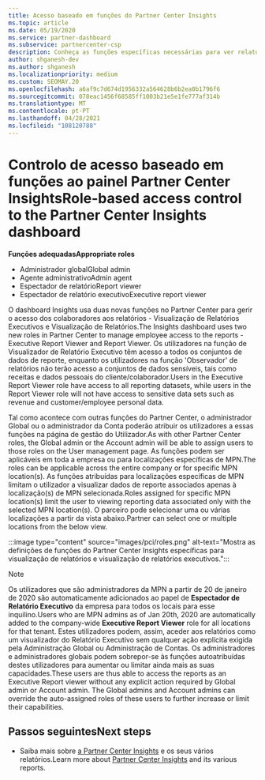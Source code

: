 ```yaml
---
title: Acesso baseado em funções do Partner Center Insights
ms.topic: article
ms.date: 05/19/2020
ms.service: partner-dashboard
ms.subservice: partnercenter-csp
description: Conheça as funções específicas necessárias para ver relatórios do Partner Center Insights. Estes incluem os papéis de Visualizador de Relatórios Executivos e Observador de Relatórios.
author: shganesh-dev
ms.author: shganesh
ms.localizationpriority: medium
ms.custom: SEOMAY.20
ms.openlocfilehash: a6af9c7d674d1956332a564628b6b2ea0b1796f6
ms.sourcegitcommit: 078eac1456f68585ff1003b21e5e1fe777af314b
ms.translationtype: MT
ms.contentlocale: pt-PT
ms.lasthandoff: 04/28/2021
ms.locfileid: "108120788"
---
```

# <a name="role-based-access-control-to-the-partner-center-insights-dashboard"></a><span data-ttu-id="eaba2-104">Controlo de acesso baseado em funções ao painel Partner Center Insights</span><span class="sxs-lookup"><span data-stu-id="eaba2-104">Role-based access control to the Partner Center Insights dashboard</span></span>

<span data-ttu-id="eaba2-105">**Funções adequadas**</span><span class="sxs-lookup"><span data-stu-id="eaba2-105">**Appropriate roles**</span></span>

- <span data-ttu-id="eaba2-106">Administrador global</span><span class="sxs-lookup"><span data-stu-id="eaba2-106">Global admin</span></span>
- <span data-ttu-id="eaba2-107">Agente administrativo</span><span class="sxs-lookup"><span data-stu-id="eaba2-107">Admin agent</span></span>
- <span data-ttu-id="eaba2-108">Espectador de relatório</span><span class="sxs-lookup"><span data-stu-id="eaba2-108">Report viewer</span></span>
- <span data-ttu-id="eaba2-109">Espectador de relatório executivo</span><span class="sxs-lookup"><span data-stu-id="eaba2-109">Executive report viewer</span></span>

<span data-ttu-id="eaba2-110">O dashboard Insights usa duas novas funções no Partner Center para gerir o acesso dos colaboradores aos relatórios - Visualização de Relatórios Executivos e Visualização de Relatórios.</span><span class="sxs-lookup"><span data-stu-id="eaba2-110">The Insights dashboard uses two new roles in Partner Center to manage employee access to the reports - Executive Report Viewer and Report Viewer.</span></span>  <span data-ttu-id="eaba2-111">Os utilizadores na função de Visualizador de Relatório Executivo têm acesso a todos os conjuntos de dados de reporte, enquanto os utilizadores na função 'Observador' de relatórios não terão acesso a conjuntos de dados sensíveis, tais como receitas e dados pessoais do cliente/colaborador.</span><span class="sxs-lookup"><span data-stu-id="eaba2-111">Users in the Executive Report Viewer role have access to all reporting datasets, while users in the Report Viewer role will not have access to sensitive data sets such as revenue and customer/employee personal data.</span></span>  

<span data-ttu-id="eaba2-112">Tal como acontece com outras funções do Partner Center, o administrador Global ou o administrador da Conta poderão atribuir os utilizadores a essas funções na página de gestão do Utilizador.</span><span class="sxs-lookup"><span data-stu-id="eaba2-112">As with other Partner Center roles, the Global admin or the Account admin will be able to assign users to those roles on the User management page.</span></span> <span data-ttu-id="eaba2-113">As funções podem ser aplicáveis em toda a empresa ou para localizações específicas de MPN.</span><span class="sxs-lookup"><span data-stu-id="eaba2-113">The roles can be applicable across the entire company or for specific MPN location(s).</span></span> <span data-ttu-id="eaba2-114">As funções atribuídas para localizações específicas de MPN limitam o utilizador a visualizar dados de reporte associados apenas à localização(s) de MPN selecionada.</span><span class="sxs-lookup"><span data-stu-id="eaba2-114">Roles assigned for specific MPN location(s) limit the user to viewing reporting data associated only with the selected MPN location(s).</span></span> <span data-ttu-id="eaba2-115">O parceiro pode selecionar uma ou várias localizações a partir da vista abaixo.</span><span class="sxs-lookup"><span data-stu-id="eaba2-115">Partner can select one or multiple locations from the below view.</span></span>

:::image type="content" source="images/pci/roles.png" alt-text="Mostra as definições de funções do Partner Center Insights específicas para visualização de relatórios e visualização de relatórios executivos.":::

>[!Note]
> <span data-ttu-id="eaba2-117">Os utilizadores que são administradores da MPN a partir de 20 de janeiro de 2020 são automaticamente adicionados ao papel de **Espectador de Relatório Executivo** da empresa para todos os locais para esse inquilino.</span><span class="sxs-lookup"><span data-stu-id="eaba2-117">Users who are MPN admins as of Jan 20th, 2020 are automatically added to the company-wide **Executive Report Viewer** role for all locations for that tenant.</span></span> <span data-ttu-id="eaba2-118">Estes utilizadores podem, assim, aceder aos relatórios como um visualizador do Relatório Executivo sem qualquer ação explícita exigida pela Administração Global ou Administração de Contas. Os administradores e administradores globais podem sobrepor-se às funções autoatribuídas destes utilizadores para aumentar ou limitar ainda mais as suas capacidades.</span><span class="sxs-lookup"><span data-stu-id="eaba2-118">These users are thus able to access the reports as an Executive Report viewer without any explicit action required by Global admin or Account admin. The Global admins and Account admins can override the auto-assigned roles of these users to further increase or limit their capabilities.</span></span>

## <a name="next-steps"></a><span data-ttu-id="eaba2-119">Passos seguintes</span><span class="sxs-lookup"><span data-stu-id="eaba2-119">Next steps</span></span>

- <span data-ttu-id="eaba2-120">Saiba mais sobre [a Partner Center Insights](partner-center-insights.md) e os seus vários relatórios.</span><span class="sxs-lookup"><span data-stu-id="eaba2-120">Learn more about [Partner Center Insights](partner-center-insights.md) and its various reports.</span></span>

